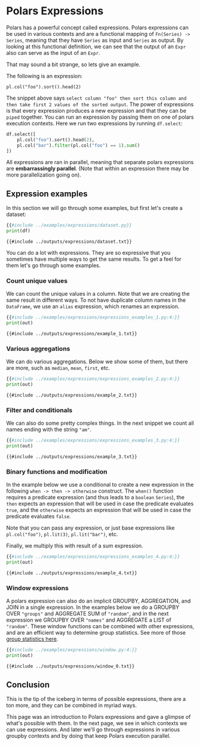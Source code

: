 # Polars Expressions

Polars has a powerful concept called expressions. Polars expressions can be used in
various contexts and are a functional mapping of `Fn(Series) -> Series`, meaning that they have `Series` as input and
`Series` as output. By looking at this functional definition, we can see that the output of an `Expr` also can serve
as the input of an `Expr`.

That may sound a bit strange, so lets give an
example.

The following is an expression:

`pl.col("foo").sort().head(2)`

The snippet above says `select column "foo" then sort this column and then take first 2 values of the sorted output`. The
power of expressions is that every expression produces a new expression and that they
can be `piped` together. You can run an expression by passing them on one of polars execution contexts. Here we run
two expressions by running `df.select`:

```python
df.select([
    pl.col("foo").sort().head(2),
    pl.col("bar").filter(pl.col("foo") == 1).sum()
])
```

All expressions are ran in parallel, meaning that separate polars expressions are **embarrassingly
parallel**. (Note that within an expression there may be more parallelization going on).

## Expression examples

In this section we will go through some examples, but first let's create a dataset:

```python
{{#include ../examples/expressions/dataset.py}}
print(df)
```

```text
{{#include ../outputs/expressions/dataset.txt}}
```

You can do a lot with expressions. They are so expressive that you sometimes have
multiple ways to get the same results. To get a feel for them let's go through some
examples.

### Count unique values

We can count the unique values in a column. Note that we are creating the same result in
different ways. To not have duplicate column names in the `DataFrame`, we use an
`alias` expression, which renames an expression.

```python
{{#include ../examples/expressions/expressions_examples_1.py:4:}}
print(out)
```

```text
{{#include ../outputs/expressions/example_1.txt}}
```

### Various aggregations

We can do various aggregations. Below we show some of them, but there are more, such as
`median`, `mean`, `first`, etc.

```python
{{#include ../examples/expressions/expressions_examples_2.py:4:}}
print(out)
```

```text
{{#include ../outputs/expressions/example_2.txt}}
```

### Filter and conditionals

We can also do some pretty complex things. In the next snippet we count all names ending
with the string `"am"`.

```python
{{#include ../examples/expressions/expressions_examples_3.py:4:}}
print(out)
```

```text
{{#include ../outputs/expressions/example_3.txt}}
```

### Binary functions and modification

In the example below we use a conditional to create a new expression in the following
`when -> then -> otherwise` construct. The `when()` function requires a predicate
expression (and thus leads to a `boolean` `Series`), the `then` expects an
expression that will be used in case the predicate evaluates `true`, and the `otherwise`
expects an expression that will be used in case the predicate evaluates `false`.

Note that you can pass any expression, or just base expressions like `pl.col("foo")`,
`pl.lit(3)`, `pl.lit("bar")`, etc.

Finally, we multiply this with result of a sum expression.

```python
{{#include ../examples/expressions/expressions_examples_4.py:4:}}
print(out)
```

```text
{{#include ../outputs/expressions/example_4.txt}}
```

### Window expressions

A polars expression can also do an implicit GROUPBY, AGGREGATION, and JOIN in a single expression.
In the examples below we do a GROUPBY OVER `"groups"` and AGGREGATE SUM of `"random"`, and in the next expression
we GROUPBY OVER `"names"` and AGGREGATE a LIST of `"random"`. These window functions can be combined with other expressions,
and are an efficient way to determine group statistics. See more of those [group statistics here](POLARS_PY_REF_GUIDE/expression.html#aggregation).

```python
{{#include ../examples/expressions/window.py:4:}}
print(out)
```

```text
{{#include ../outputs/expressions/window_0.txt}}
```

## Conclusion

This is the tip of the iceberg in terms of possible expressions, there are a ton more, and they
can be combined in myriad ways.

This page was an introduction to Polars expressions and gave a glimpse of what's
possible with them. In the next page, we see in which contexts we can use expressions. And later we'll go through expressions
in various groupby contexts and by doing that keep Polars execution parallel.
